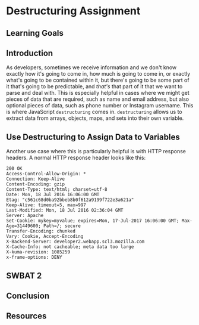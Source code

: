 # Destructuring Assignment

## Learning Goals

<!-- -WRITE Destructuring SWABTS HERE  -->

## Introduction

As developers, sometimes we receive information and we don't know exactly how
it's going to come in, how much is going to come in, or exactly what's going to
be contained within it, but there's going to be some part of it that's going to
be predictable, and _that's_ that part of it that we want to parse and deal
with. This is especially helpful in cases where we might get pieces of data that
are required, such as name and email address, but also optional pieces of data,
such as phone number or Instagram username. This is where JavaScript
`destructuring` comes in. `destructuring` allows us to extract data from arrays,
objects, maps, and sets into their own variable. 


## Use Destructuring to Assign Data to Variables

Another use case where this is particularly helpful is with HTTP response headers. A normal HTTP response header looks like this:
```
200 OK
Access-Control-Allow-Origin: *
Connection: Keep-Alive
Content-Encoding: gzip
Content-Type: text/html; charset=utf-8
Date: Mon, 18 Jul 2016 16:06:00 GMT
Etag: "c561c68d0ba92bbeb8b0f612a9199f722e3a621a"
Keep-Alive: timeout=5, max=997
Last-Modified: Mon, 18 Jul 2016 02:36:04 GMT
Server: Apache
Set-Cookie: mykey=myvalue; expires=Mon, 17-Jul-2017 16:06:00 GMT; Max-Age=31449600; Path=/; secure
Transfer-Encoding: chunked
Vary: Cookie, Accept-Encoding
X-Backend-Server: developer2.webapp.scl3.mozilla.com
X-Cache-Info: not cacheable; meta data too large
X-kuma-revision: 1085259
x-frame-options: DENY
```


## SWBAT 2

## Conclusion

## Resources
[Destructuring assignment]: https://developer.mozilla.org/en-US/docs/Web/JavaScript/Reference/Operators/Destructuring_assignment
